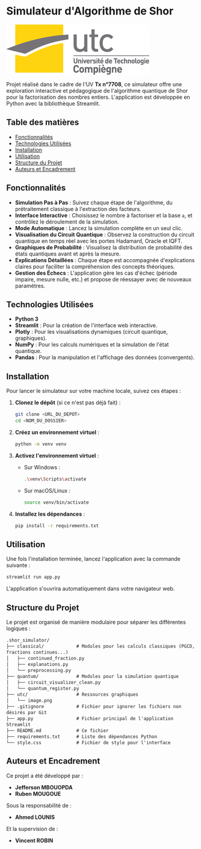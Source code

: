 # Simulateur d'Algorithme de Shor

![Logo](utc/image.png)

Projet réalisé dans le cadre de l'UV **Tx n°7708**, ce simulateur offre une exploration interactive et pédagogique de l'algorithme quantique de Shor pour la factorisation des nombres entiers. L'application est développée en Python avec la bibliothèque Streamlit.

## Table des matières
- [Fonctionnalités](#fonctionnalités)
- [Technologies Utilisées](#technologies-utilisées)
- [Installation](#installation)
- [Utilisation](#utilisation)
- [Structure du Projet](#structure-du-projet)
- [Auteurs et Encadrement](#auteurs-et-encadrement)

## Fonctionnalités

- **Simulation Pas à Pas** : Suivez chaque étape de l'algorithme, du prétraitement classique à l'extraction des facteurs.
- **Interface Interactive** : Choisissez le nombre à factoriser et la base `a`, et contrôlez le déroulement de la simulation.
- **Mode Automatique** : Lancez la simulation complète en un seul clic.
- **Visualisation du Circuit Quantique** : Observez la construction du circuit quantique en temps réel avec les portes Hadamard, Oracle et IQFT.
- **Graphiques de Probabilité** : Visualisez la distribution de probabilité des états quantiques avant et après la mesure.
- **Explications Détaillées** : Chaque étape est accompagnée d'explications claires pour faciliter la compréhension des concepts théoriques.
- **Gestion des Échecs** : L'application gère les cas d'échec (période impaire, mesure nulle, etc.) et propose de réessayer avec de nouveaux paramètres.

## Technologies Utilisées

- **Python 3**
- **Streamlit** : Pour la création de l'interface web interactive.
- **Plotly** : Pour les visualisations dynamiques (circuit quantique, graphiques).
- **NumPy** : Pour les calculs numériques et la simulation de l'état quantique.
- **Pandas** : Pour la manipulation et l'affichage des données (convergents).

## Installation

Pour lancer le simulateur sur votre machine locale, suivez ces étapes :

1.  **Clonez le dépôt** (si ce n'est pas déjà fait) :
    ```bash
    git clone <URL_DU_DEPOT>
    cd <NOM_DU_DOSSIER>
    ```

2.  **Créez un environnement virtuel** :
    ```bash
    python -m venv venv
    ```

3.  **Activez l'environnement virtuel** :
    -   Sur Windows :
        ```bash
        .\venv\Scripts\activate
        ```
    -   Sur macOS/Linux :
        ```bash
        source venv/bin/activate
        ```

4.  **Installez les dépendances** :
    ```bash
    pip install -r requirements.txt
    ```

## Utilisation

Une fois l'installation terminée, lancez l'application avec la commande suivante :

```bash
streamlit run app.py
```

L'application s'ouvrira automatiquement dans votre navigateur web.

## Structure du Projet

Le projet est organisé de manière modulaire pour séparer les différentes logiques :

```
.shor_simulator/
├── classical/            # Modules pour les calculs classiques (PGCD, fractions continues...)
│   ├── continued_fraction.py
│   ├── explanations.py
│   └── preprocessing.py
├── quantum/              # Modules pour la simulation quantique
│   ├── circuit_visualizer_clean.py
│   └── quantum_register.py
├── utc/                  # Ressources graphiques
│   └── image.png
├── .gitignore            # Fichier pour ignorer les fichiers non désirés par Git
├── app.py                # Fichier principal de l'application Streamlit
├── README.md             # Ce fichier
├── requirements.txt      # Liste des dépendances Python
└── style.css             # Fichier de style pour l'interface
```

## Auteurs et Encadrement

Ce projet a été développé par :
-   **Jefferson MBOUOPDA**
-   **Ruben MOUGOUE**

Sous la responsabilité de :
-   **Ahmed LOUNIS**

Et la supervision de :
-   **Vincent ROBIN**
